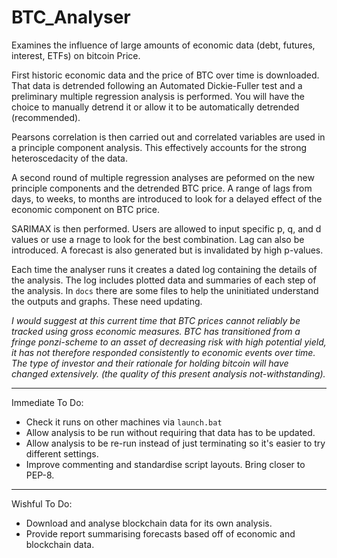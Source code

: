 # BTC_Analyser

Examines the influence of large amounts of economic data (debt, futures, interest, ETFs) on bitcoin Price.

First historic economic data and the price of BTC over time is downloaded.
That data is detrended following an Automated Dickie-Fuller test and a 
preliminary multiple regression analysis is performed. You will have the choice to manually detrend it or
allow it to be automatically detrended (recommended).

Pearsons correlation is then carried out and correlated variables are used in a principle component analysis.
This effectively accounts for the strong heteroscedacity of the data. 

A second round of multiple regression analyses are peformed on the new principle components and the detrended BTC price.
A range of lags from days, to weeks, to months are introduced to look for a delayed effect of the economic component
on BTC price.

SARIMAX is then performed. Users are allowed to input specific p, q, and d values or use a rnage to look for the best
combination. Lag can also be introduced. A forecast is also generated but is invalidated by high p-values.

Each time the analyser runs it creates a dated log containing the details of the analysis. The log includes
plotted data and summaries of each step of the analysis. In `docs` there are some files to help the uninitiated
understand the outputs and graphs. These need updating.


_I would suggest at this current time that BTC prices cannot reliably be tracked using gross economic measures.
BTC has transitioned from a fringe ponzi-scheme to an asset of decreasing risk with high potential
yield, it has not therefore responded consistently to economic events over time. The type of investor
and their rationale for holding bitcoin will have changed extensively.
(the quality of this present analysis not-withstanding)._


_____________________

Immediate To Do:
 - Check it runs on other machines via `launch.bat`
 - Allow analysis to be run without requiring that data has to be updated.
 - Allow analysis to be re-run instead of just terminating so it's easier to try different
   settings.
- Improve commenting and standardise script layouts. Bring closer to PEP-8.

_____________________

Wishful To Do:
- Download and analyse blockchain data for its own analysis.
- Provide report summarising forecasts based off of economic and blockchain data.


